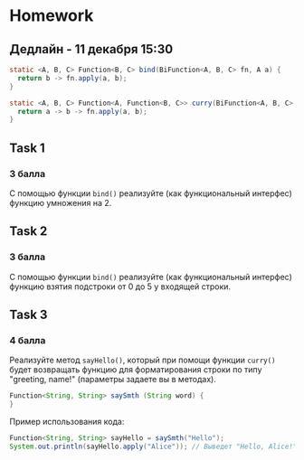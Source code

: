 # Homework 
## Дедлайн - 11 декабря 15:30

```java
static <A, B, C> Function<B, C> bind(BiFunction<A, B, C> fn, A a) {
  return b -> fn.apply(a, b);
}

static <A, B, C> Function<A, Function<B, C>> curry(BiFunction<A, B, C> fn){
  return a -> b -> fn.apply(a, b);
}
```
## Task 1
### 3 балла
С помощью функции `bind()` реализуйте (как функциональный интерфес) функцию умножения на 2.

## Task 2
### 3 балла
С помощью функции `bind()` реализуйте (как функциональный интерфес) функцию взятия подстроки от 0 до 5 у входящей строки.

## Task 3
### 4 балла
Реализуйте метод `sayHello()`, который при помощи функции `curry()` будет возвращать функцию для форматирования строки по типу "greeting, name!" (параметры задаете вы в методах).
```java
Function<String, String> saySmth (String word) {
}
```
Пример использования кода:
```java
Function<String, String> sayHello = saySmth("Hello");
System.out.println(sayHello.apply("Alice")); // Выведет "Hello, Alice!"
```
